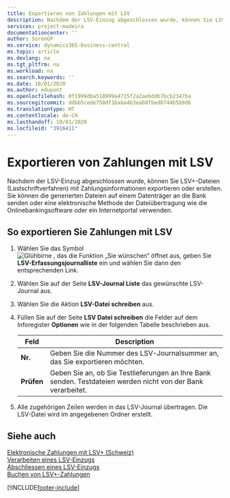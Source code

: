 ```yaml
---
title: Exportieren von Zahlungen mit LSV
description: Nachdem der LSV-Einzug abgeschlossen wurde, können Sie LSV+-Dateien (Lastschriftverfahren) mit Zahlungsinformationen exportieren oder erstellen. Sie können die generierten Dateien auf einem Datenträger an die Bank senden oder eine elektronische Methode der Dateiübertragung wie die Onlinebankingsoftware oder ein Internetportal verwenden.
services: project-madeira
documentationcenter: ''
author: SorenGP
ms.service: dynamics365-business-central
ms.topic: article
ms.devlang: na
ms.tgt_pltfrm: na
ms.workload: na
ms.search.keywords: ''
ms.date: 10/01/2020
ms.author: edupont
ms.openlocfilehash: 0f1999dba518999a4715f2a2aebddb7bcb2347ba
ms.sourcegitcommit: ddbb5cede750df1baba4b3eab8fbed6744b5b9d6
ms.translationtype: HT
ms.contentlocale: de-CH
ms.lasthandoff: 10/01/2020
ms.locfileid: "3916411"
---
```

# <a name="export-payments-using-lsv"></a>Exportieren von Zahlungen mit LSV
Nachdem der LSV-Einzug abgeschlossen wurde, können Sie LSV+-Dateien (Lastschriftverfahren) mit Zahlungsinformationen exportieren oder erstellen. Sie können die generierten Dateien auf einem Datenträger an die Bank senden oder eine elektronische Methode der Dateiübertragung wie die Onlinebankingsoftware oder ein Internetportal verwenden.  

## <a name="to-export-payments-using-lsv"></a>So exportieren Sie Zahlungen mit LSV  

1.  Wählen Sie das Symbol ![Glühbirne , das die Funktion „Sie wünschen“ öffnet](../../media/ui-search/search_small.png "Tell me-Funktion") aus, geben Sie **LSV-Erfassungsjournalliste** ein und wählen Sie dann den entsprechenden Link.  
2.  Wählen Sie auf der Seite **LSV-Journal Liste** das gewünschte LSV-Journal aus.  
3.  Wählen Sie die Aktion **LSV-Datei schreiben** aus.  
4.  Füllen Sie auf der Seite **LSV Datei schreiben** die Felder auf dem Inforegister **Optionen** wie in der folgenden Tabelle beschrieben aus.  

    |Feld|Description|  
    |---------------------------------|---------------------------------------|  
    |**Nr.**|Geben Sie die Nummer des LSV-Journalsummer an, das Sie exportieren möchten.|  
    |**Prüfen**|Geben Sie an, ob Sie Testlieferungen an Ihre Bank senden. Testdateien werden nicht von der Bank verarbeitet.|  

5.  Alle zugehörigen Zeilen werden in das LSV-Journal übertragen. Die LSV-Datei wird im angegebenen Ordner erstellt.  

## <a name="see-also"></a>Siehe auch  
 [Elektronische Zahlungen mit LSV+ (Schweiz)](swiss-electronic-payments-using-lsv-.md)   
 [Verarbeiten eines LSV-Einzugs](how-to-process-an-lsv-collection.md)   
 [Abschliessen eines LSV-Einzugs](how-to-close-an-lsv-collection.md)   
 [Buchen von LSV+-Zahlungen](how-to-post-lsv-payments.md)


[!INCLUDE[footer-include](../../includes/footer-banner.md)]